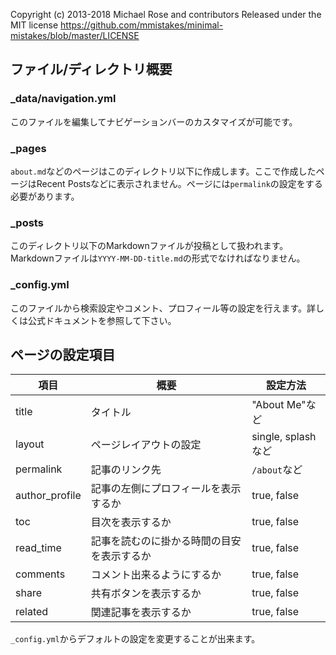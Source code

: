 Copyright (c) 2013-2018 Michael Rose and contributors
Released under the MIT license
https://github.com/mmistakes/minimal-mistakes/blob/master/LICENSE

## ファイル/ディレクトリ概要

### _data/navigation.yml
このファイルを編集してナビゲーションバーのカスタマイズが可能です。

### _pages
`about.md`などのページはこのディレクトリ以下に作成します。ここで作成したページはRecent Postsなどに表示されません。ページには`permalink`の設定をする必要があります。

### _posts
このディレクトリ以下のMarkdownファイルが投稿として扱われます。Markdownファイルは`YYYY-MM-DD-title.md`の形式でなければなりません。

### _config.yml
このファイルから検索設定やコメント、プロフィール等の設定を行えます。詳しくは公式ドキュメントを参照して下さい。

## ページの設定項目

| 項目 | 概要 | 設定方法 |
| --- | --- | --- |
| title | タイトル | "About Me"など |
| layout | ページレイアウトの設定 | single, splashなど |
| permalink | 記事のリンク先 | `/about`など
| author_profile | 記事の左側にプロフィールを表示するか | true, false |
| toc | 目次を表示するか | true, false |
| read_time | 記事を読むのに掛かる時間の目安を表示するか | true, false |
| comments | コメント出来るようにするか | true, false |
| share | 共有ボタンを表示するか | true, false |
| related | 関連記事を表示するか | true, false |

`_config.yml`からデフォルトの設定を変更することが出来ます。

